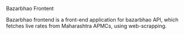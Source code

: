 Bazarbhao Frontent

Bazarbhao frontend is a front-end application for bazarbhao API, which fetches live
rates from Maharashtra APMCs, using web-scrapping.